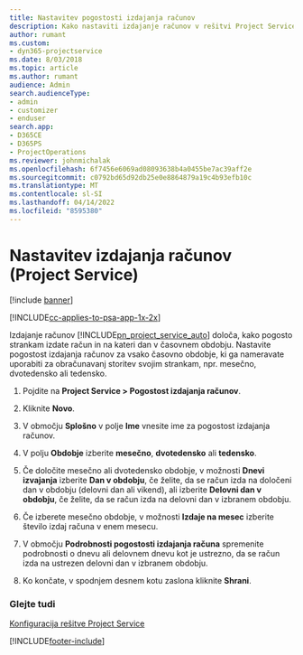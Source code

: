 ```yaml
---
title: Nastavitev pogostosti izdajanja računov
description: Kako nastaviti izdajanje računov v rešitvi Project Service
author: rumant
ms.custom:
- dyn365-projectservice
ms.date: 8/03/2018
ms.topic: article
ms.author: rumant
audience: Admin
search.audienceType:
- admin
- customizer
- enduser
search.app:
- D365CE
- D365PS
- ProjectOperations
ms.reviewer: johnmichalak
ms.openlocfilehash: 6f7456e6069ad08093638b4a0455be7ac39aff2e
ms.sourcegitcommit: c0792bd65d92db25e0e8864879a19c4b93efb10c
ms.translationtype: MT
ms.contentlocale: sl-SI
ms.lasthandoff: 04/14/2022
ms.locfileid: "8595380"
---
```

# <a name="set-up-invoice-frequencies-project-service"></a>Nastavitev izdajanja računov (Project Service)

[!include [banner](../includes/psa-now-project-operations.md)]

[!INCLUDE[cc-applies-to-psa-app-1x-2x](../includes/cc-applies-to-psa-app-1x-2x.md)]

Izdajanje računov [!INCLUDE[pn_project_service_auto](../includes/pn-project-service-auto.md)] določa, kako pogosto strankam izdate račun in na kateri dan v časovnem obdobju. Nastavite pogostost izdajanja računov za vsako časovno obdobje, ki ga nameravate uporabiti za obračunavanj storitev svojim strankam, npr. mesečno, dvotedensko ali tedensko.  
  
1.  Pojdite na **Project Service > Pogostost izdajanja računov**.  
  
2.  Kliknite **Novo**.  
  
3.  V območju **Splošno** v polje **Ime** vnesite ime za pogostost izdajanja računov.  
  
4.  V polju **Obdobje** izberite **mesečno**, **dvotedensko** ali **tedensko**.  
  
5.  Če določite mesečno ali dvotedensko obdobje, v možnosti **Dnevi izvajanja** izberite **Dan v obdobju**, če želite, da se račun izda na določeni dan v obdobju (delovni dan ali vikend), ali izberite **Delovni dan v obdobju**, če želite, da se račun izda na delovni dan v izbranem obdobju.  
  
6.  Če izberete mesečno obdobje, v možnosti **Izdaje na mesec** izberite število izdaj računa v enem mesecu.  
  
7.  V območju **Podrobnosti pogostosti izdajanja računa** spremenite podrobnosti o dnevu ali delovnem dnevu kot je ustrezno, da se račun izda na ustrezen delovni dan v izbranem obdobju.  
  
8.  Ko končate, v spodnjem desnem kotu zaslona kliknite **Shrani**.  
  
### <a name="see-also"></a>Glejte tudi  
 [Konfiguracija rešitve Project Service](../psa/configure.md)


[!INCLUDE[footer-include](../includes/footer-banner.md)]

